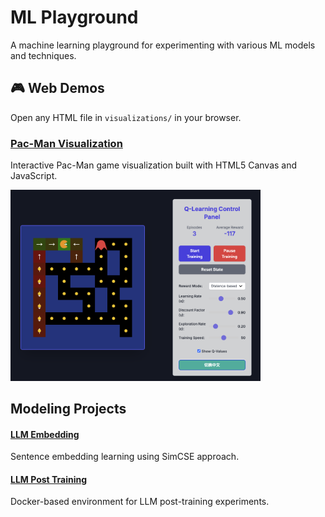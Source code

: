 # ML Playground

A machine learning playground for experimenting with various ML models and techniques.

## 🎮 Web Demos

Open any HTML file in `visualizations/` in your browser.

### [Pac-Man Visualization](/visualizations/pac-man/packman.html)

Interactive Pac-Man game visualization built with HTML5 Canvas and JavaScript.

<img src="visualizations/pac-man/screenshot.png" alt="Pac-Man Game" width="400">

## Modeling Projects

#### [LLM Embedding](modeling/llm_embedding/README.md)

Sentence embedding learning using SimCSE approach.

#### [LLM Post Training](modeling/llm_post_training/README.md)

Docker-based environment for LLM post-training experiments.
